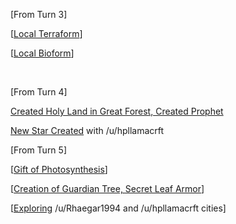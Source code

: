 \[From Turn 3\]

\[[Local Terraform](https://www.reddit.com/r/GodhoodWB/comments/fr5ib1/endless_pantheon_turn_3/fm02ytp?utm_source=share&utm_medium=web2x)\]

\[[Local Bioform](https://www.reddit.com/r/GodhoodWB/comments/fr5ib1/endless_pantheon_turn_3/fm033n5?utm_source=share&utm_medium=web2x)\]

&#x200B;

\[From Turn 4\]

[Created Holy Land in Great Forest, Created Prophet](https://www.reddit.com/r/GodhoodWB/comments/fsee67/endless_pantheon_turn_4/fm295y2?utm_source=share&utm_medium=web2x)

[New Star Created](https://www.reddit.com/r/GodhoodWB/comments/fsee67/endless_pantheon_turn_4/fm5zglx?utm_source=share&utm_medium=web2x) with /u/hpllamacrft

\[From Turn 5\]

\[[Gift of Photosynthesis](https://www.reddit.com/r/GodhoodWB/comments/ftlhb9/endless_pantheon_turn_5_macro/fmfun6j?utm_source=share&utm_medium=web2x)\]

\[[Creation of Guardian Tree, Secret Leaf Armor](https://www.reddit.com/r/GodhoodWB/comments/ftlhb9/endless_pantheon_turn_5_macro/fmfztqn?utm_source=share&utm_medium=web2x)\]

\[[Exploring](https://www.reddit.com/r/GodhoodWB/comments/ftlhb9/endless_pantheon_turn_5_macro/fmg70r9?utm_source=share&utm_medium=web2x) /u/Rhaegar1994 and /u/hpllamacrft cities\]